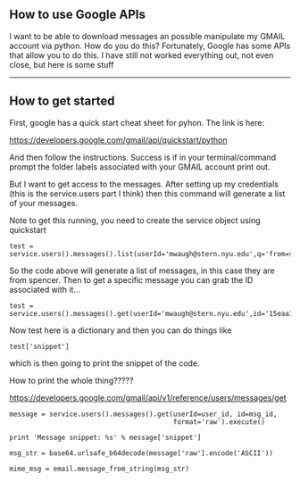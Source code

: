 ## How to use Google APIs

I want to be able to download messages an possible manipulate my GMAIL account via python. How do you do this?
Fortunately, Google has some APIs that allow you to do this. I have still not worked everything out, not even close, but here is some stuff

---

## How to get started

First, google has a quick start cheat sheet for pyhon. The link is here:

https://developers.google.com/gmail/api/quickstart/python

And then follow the instructions. Success is if in your terminal/command prompt the folder labels associated with your GMAIL account print out.

But I want to get access to the messages. After setting up my credentials (this is the service.users part I think) then this command will generate a list of your messages.

Note to get this running, you need to create the service object using quickstart

```
test = service.users().messages().list(userId='mwaugh@stern.nyu.edu',q='from=spencerlyon2@gmail.com').execute()

```

So the code above will generate a list of messages, in this case they are from spencer. Then to get a specific message you can grab the ID associated with it...

```
test = service.users().messages().get(userId='mwaugh@stern.nyu.edu',id='15eaa1a8b4e79370').execute()

```

Now test here is a dictionary and then you can do things like

```
test['snippet']
```
which is then going to print the snippet of the code.

How to print the whole thing?????






https://developers.google.com/gmail/api/v1/reference/users/messages/get

```
message = service.users().messages().get(userId=user_id, id=msg_id,
                                         format='raw').execute()

print 'Message snippet: %s' % message['snippet']

msg_str = base64.urlsafe_b64decode(message['raw'].encode('ASCII'))

mime_msg = email.message_from_string(msg_str)

```

